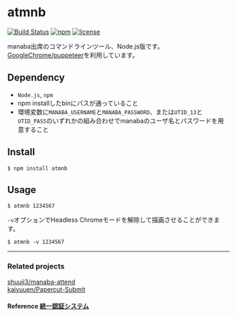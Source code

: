 # atmnb
[![Build Status](https://travis-ci.org/qiugits/atmnb.svg?branch=master)](https://travis-ci.org/qiugits/atmnb)
[![npm](https://img.shields.io/npm/v/atmnb.svg)](https://www.npmjs.com/package/atmnb)
[![license](https://img.shields.io/github/license/mashape/apistatus.svg)](./LICENSE)

manaba出席のコマンドラインツール、Node.js版です。\
[GoogleChrome/puppeteer][puppeteer]を利用しています。

## Dependency
- `Node.js`, `npm`
- npm installしたbinにパスが通っていること
- 環境変数に`MANABA_USERNAME`と`MANABA_PASSWORD`、または`UTID_13`と`UTID_PASS`のいずれかの組み合わせでmanabaのユーザ名とパスワードを用意すること

## Install

```terminal
$ npm install atmnb
```

## Usage

```terminal
$ atmnb 1234567
```


`-v`オプションでHeadless Chromeモードを解除して描画させることができます。

```terminal
$ atmnb -v 1234567
```


---


### Related projects
[shuuji3/manaba-attend](https://github.com/shuuji3/manaba-attend)\
[kajyuuen/Papercut-Submit](https://github.com/kajyuuen/Papercut-Submit)

#### Reference [統一認証システム](https://account.tsukuba.ac.jp/list.html)


[puppeteer]: https://github.com/GoogleChrome/puppeteer
